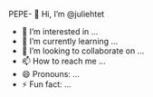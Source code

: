 PEPE- 👋 Hi, I’m @juliehtet
- 👀 I’m interested in ...
- 🌱 I’m currently learning ...
- 💞️ I’m looking to collaborate on ...
- 📫 How to reach me ...
- 😄 Pronouns: ...
- ⚡ Fun fact: ...

<!---
juliehtet/juliehtet is a ✨ special ✨ repository because its `README.md` (this file) appears on your GitHub profile.
You can click the Preview link to take a look at your changes.
--->
